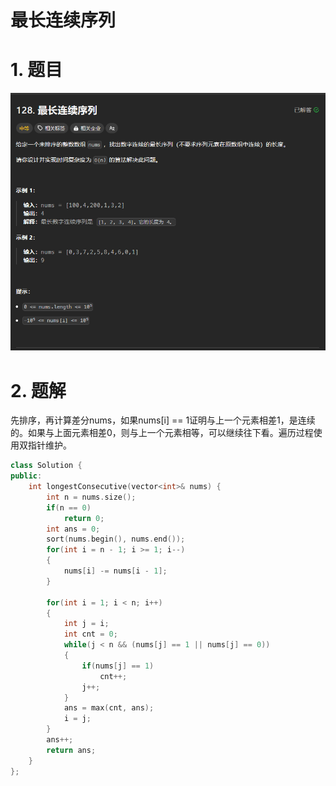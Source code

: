# 最长连续序列

# 1. 题目

![](image/image_3S35ZXSS6E.png)

# 2. 题解

先排序，再计算差分nums，如果nums\[i] == 1证明与上一个元素相差1，是连续的。如果与上面元素相差0，则与上一个元素相等，可以继续往下看。遍历过程使用双指针维护。

```c++
class Solution {
public:
    int longestConsecutive(vector<int>& nums) {
        int n = nums.size();
        if(n == 0)
            return 0;
        int ans = 0;
        sort(nums.begin(), nums.end());
        for(int i = n - 1; i >= 1; i--)
        {
            nums[i] -= nums[i - 1];
        }
        
        for(int i = 1; i < n; i++)
        {
            int j = i;
            int cnt = 0;
            while(j < n && (nums[j] == 1 || nums[j] == 0))
            {
                if(nums[j] == 1)
                    cnt++;
                j++;
            }
            ans = max(cnt, ans);
            i = j;
        }
        ans++;
        return ans;
    }
};      
```
